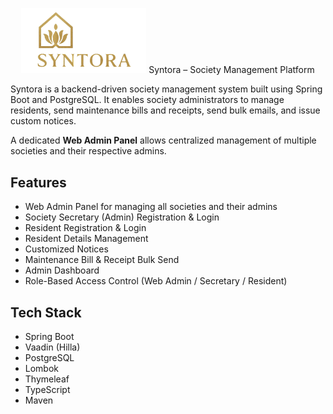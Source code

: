 <p align="center">
  <img src="src/main/resources/static/images/syntora.png" alt="Syntora Logo" width="200"/>  Syntora – Society Management Platform
</p>

Syntora is a backend-driven society management system built using Spring Boot and PostgreSQL. It enables society administrators to manage residents, send maintenance bills and receipts, send bulk emails, and issue custom notices.

A dedicated **Web Admin Panel** allows centralized management of multiple societies and their respective admins.

## Features

- Web Admin Panel for managing all societies and their admins  
- Society Secretary (Admin) Registration & Login  
- Resident Registration & Login  
- Resident Details Management  
- Customized Notices  
- Maintenance Bill & Receipt Bulk Send  
- Admin Dashboard  
- Role-Based Access Control (Web Admin / Secretary / Resident)

## Tech Stack

- Spring Boot  
- Vaadin (Hilla)  
- PostgreSQL  
- Lombok  
- Thymeleaf
- TypeScript
- Maven
